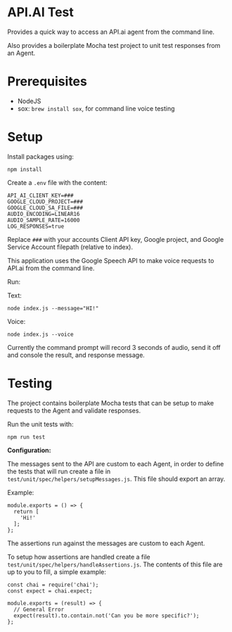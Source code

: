 # API.AI Test

Provides a quick way to access an API.ai agent from the command line.

Also provides a boilerplate Mocha test project to unit test responses from an Agent.

# Prerequisites

- NodeJS
- sox: `brew install sox`, for command line voice testing

# Setup

Install packages using:

```
npm install
```

Create a `.env` file with the content:

```
API_AI_CLIENT_KEY=###
GOOGLE_CLOUD_PROJECT=###
GOOGLE_CLOUD_SA_FILE=###
AUDIO_ENCODING=LINEAR16
AUDIO_SAMPLE_RATE=16000
LOG_RESPONSES=true
```

Replace `###` with your accounts Client API key, Google project, and Google Service Account filepath (relative to index).

This application uses the Google Speech API to make voice requests to API.ai from the command line.

Run:

Text:

```
node index.js --message="HI!"
```

Voice:

```
node index.js --voice
```

Currently the command prompt will record 3 seconds of audio, send it off and console the result, and response message.

# Testing

The project contains boilerplate Mocha tests that can be setup to make requests to the Agent and validate responses.

Run the unit tests with:

```
npm run test
```

**Configuration:**

The messages sent to the API are custom to each Agent, in order to define the tests that will run create a file in `test/unit/spec/helpers/setupMessages.js`. This file should export an array.

Example:

```
module.exports = () => {
  return [
    'Hi!'
  ];
};
```

The assertions run against the messages are custom to each Agent.

To setup how assertions are handled create a file `test/unit/spec/helpers/handleAssertions.js`. The contents of this file are  up to you to fill, a simple example:

```
const chai = require('chai');
const expect = chai.expect;

module.exports = (result) => {
  // General Error
  expect(result).to.contain.not('Can you be more specific?');
};
```
